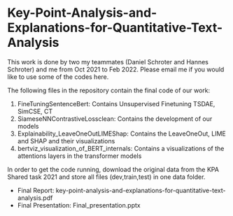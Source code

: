 # Key-Point-Analysis-and-Explanations-for-Quantitative-Text-Analysis

This work is done by two my teammates (Daniel Schroter and Hannes Schroter) and me from Oct 2021 to Feb 2022.
Please email me if you would like to use some of the codes here.

The following files in the repository contain the final code of our work:

1. FineTuningSentenceBert: Contains Unsupervised Finetuning TSDAE, SimCSE, CT
2. SiameseNNContrastiveLossclean: Contains the development of our models
3. Explainability_LeaveOneOutLIMEShap: Contains the LeaveOneOut, LIME and SHAP and their visualizations
4. bertviz_visualization_of_BERT_internals: Contains a visualizations of the attentions layers in the transformer models

In order to get the code running, download the original data from the KPA Shared task 2021 and store all files (dev,train,test) in one data folder.


- Final Report:  key-point-analysis-and-explanations-for-quantitative-text-analysis.pdf
- Final Presentation: Final_presentation.pptx



